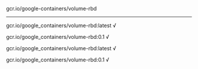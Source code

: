 gcr.io/google-containers/volume-rbd 

----
gcr.io/google_containers/volume-rbd:latest √

gcr.io/google_containers/volume-rbd:0.1 √

gcr.io/google_containers/volume-rbd:latest √

gcr.io/google_containers/volume-rbd:0.1 √

